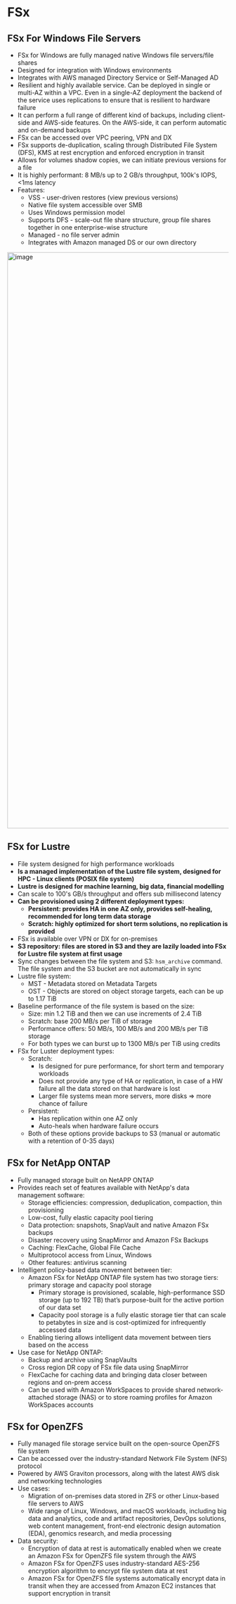 # FSx

## FSx For Windows File Servers

- FSx for Windows are fully managed native Windows file servers/file shares
- Designed for integration with Windows environments
- Integrates with AWS managed Directory Service or Self-Managed AD
- Resilient and highly available service. Can be deployed in single or multi-AZ within a VPC. Even in a single-AZ deployment the backend of the service uses replications to ensure that is resilient to hardware failure
- It can perform a full range of different kind of backups, including client-side and AWS-side features. On the AWS-side, it can perform automatic and on-demand backups
- FSx can be accessed over VPC peering, VPN and DX
- FSx supports de-duplication, scaling through Distributed File System (DFS), KMS at rest encryption and enforced encryption in transit
- Allows for volumes shadow copies, we can initiate previous versions for a file
- It is highly performant: 8 MB/s up to 2 GB/s throughput, 100k's IOPS, <1ms latency
- Features:
    - VSS - user-driven restores (view previous versions)
    - Native file system accessible over SMB
    - Uses Windows permission model
    - Supports DFS - scale-out file share structure, group file shares together in one enterprise-wise structure
    - Managed - no file server admin
    - Integrates with Amazon managed DS or our own directory
 
<img width="1308" alt="image" src="https://github.com/user-attachments/assets/f1535870-ae68-4f72-8c3a-26d06b7f8803">


## FSx for Lustre

- File system designed for high performance workloads
- **Is a managed implementation of the Lustre file system, designed for HPC - Linux clients (POSIX file system)**
- **Lustre is designed for machine learning, big data, financial modelling**
- Can scale to 100's GB/s throughput and offers sub millisecond latency
- **Can be provisioned using 2 different deployment types:**
    - **Persistent: provides HA in one AZ only, provides self-healing, recommended for long term data storage**
    - **Scratch: highly optimized for short term solutions, no replication is provided**
- FSx is available over VPN or DX for on-premises
- **S3 repository: files are stored in S3 and they are lazily loaded into FSx for Lustre file system at first usage**
- Sync changes between the file system and S3: `hsm_archive` command. The file system and the S3 bucket are not automatically in sync
- Lustre file system:
    - MST - Metadata stored on Metadata Targets
    - OST - Objects are stored on object storage targets, each can be up to 1.17 TiB
- Baseline performance of the file system is based on the size:
    - Size: min 1.2 TiB  and then we can use increments of 2.4 TiB
    - Scratch: base 200 MB/s per TiB of storage
    - Performance offers: 50 MB/s, 100 MB/s and 200 MB/s per TiB storage
    - For both types we can burst up to 1300 MB/s per TiB using credits
- FSx for Luster deployment types:
    - Scratch:
        - Is designed for pure performance, for short term and temporary workloads
        - Does not provide any type of HA or replication, in case of a HW failure all the data stored on that hardware is lost
        - Larger file systems mean more servers, more disks => more chance of failure
    - Persistent:
        - Has replication within one AZ only
        - Auto-heals when hardware failure occurs
    - Both of these options provide backups to S3 (manual or automatic with a retention of 0-35 days)

## FSx for NetApp ONTAP

- Fully managed storage built on NetAPP ONTAP
- Provides reach set of features available with NetApp's data management software:
    - Storage efficiencies: compression, deduplication, compaction, thin provisioning
    - Low-cost, fully elastic capacity pool tiering
    - Data protection: snapshots, SnapVault and native Amazon FSx backups
    - Disaster recovery using SnapMirror and Amazon FSx Backups
    - Caching: FlexCache, Global File Cache
    - Multiprotocol access from Linux, Windows
    - Other features: antivirus scanning
- Intelligent policy-based data movement between tier:
    - Amazon FSx for NetApp ONTAP file system has two storage tiers: primary storage and capacity pool storage
        - Primary storage is provisioned, scalable, high-performance SSD storage (up to 192 TB) that’s purpose-built for the active portion of our data set
        - Capacity pool storage is a fully elastic storage tier that can scale to petabytes in size and is cost-optimized for infrequently accessed data
    - Enabling tiering allows intelligent data movement between tiers based on the access
- Use case for NetApp ONTAP:
    - Backup and archive using SnapVaults
    - Cross region DR copy of FSx file data using SnapMirror
    - FlexCache for caching data and bringing data closer between regions and on-prem access
    - Can be used with Amazon WorkSpaces to provide shared network-attached storage (NAS) or to store roaming profiles for Amazon WorkSpaces accounts

## FSx for OpenZFS

- Fully managed file storage service built on the open-source OpenZFS file system
- Can be accessed over the industry-standard Network File System (NFS) protocol
- Powered by AWS Graviton processors, along with the latest AWS disk and networking technologies
- Use cases:
    - Migration of on-premises data stored in ZFS or other Linux-based file servers to AWS
    - Wide range of Linux, Windows, and macOS workloads, including big data and analytics, code and artifact repositories, DevOps solutions, web content management, front-end electronic design automation (EDA), genomics research, and media processing
- Data security:
    - Encryption of data at rest is automatically enabled when we create an Amazon FSx for OpenZFS file system through the AWS
    - Amazon FSx for OpenZFS uses industry-standard AES-256 encryption algorithm to encrypt file system data at rest
    - Amazon FSx for OpenZFS file systems automatically encrypt data in transit when they are accessed from Amazon EC2 instances that support encryption in transit
